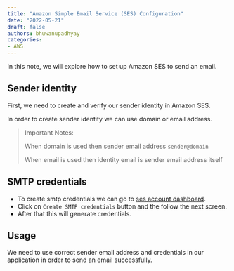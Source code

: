 ```yaml
---
title: "Amazon Simple Email Service (SES) Configuration"
date: "2022-05-21"
draft: false
authors: bhuwanupadhyay
categories:
- AWS
---
```


In this note, we will explore how to set up Amazon SES to send an email.

<!--more-->

## Sender identity

First, we need to create and verify our sender identity in Amazon SES.

In order to create sender identity we can use domain or email address.

> Important Notes:
>
> When domain is used then sender email address `sender@domain`
>
> When email is used then identity email is sender email address itself

## SMTP credentials

- To create smtp credentials we can go to [ses account dashboard](https://us-east-1.console.aws.amazon.com/ses/home?region=us-east-1#/account).
- Click on `Create SMTP credentials` button and the follow the next screen.
- After that this will generate credentials.

## Usage

We need to use correct sender email address and credentials in our application in order to send an email successfully.